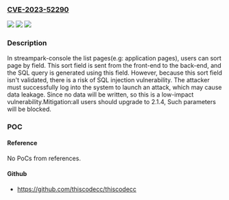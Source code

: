 ### [CVE-2023-52290](https://cve.mitre.org/cgi-bin/cvename.cgi?name=CVE-2023-52290)
![](https://img.shields.io/static/v1?label=Product&message=Apache%20StreamPark%20(incubating)&color=blue)
![](https://img.shields.io/static/v1?label=Version&message=2.0.0%3C%202.1.4%20&color=brighgreen)
![](https://img.shields.io/static/v1?label=Vulnerability&message=CWE-89%20Improper%20Neutralization%20of%20Special%20Elements%20used%20in%20an%20SQL%20Command%20('SQL%20Injection')&color=brighgreen)

### Description

In streampark-console the list pages(e.g: application pages), users can sort page by field. This sort field is sent from the front-end to the back-end, and the SQL query is generated using this field. However, because this sort field isn't validated, there is a risk of SQL injection vulnerability. The attacker must successfully log into the system to launch an attack, which may cause data leakage. Since no data will be written, so this is a low-impact vulnerability.Mitigation:all users should upgrade to 2.1.4,  Such parameters will be blocked.

### POC

#### Reference
No PoCs from references.

#### Github
- https://github.com/thiscodecc/thiscodecc


